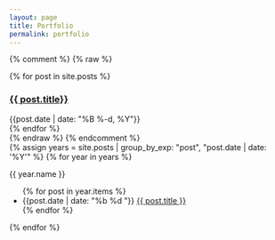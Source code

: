 ```yaml
---
layout: page
title: Portfolio
permalink: portfolio
---
```

{% comment %}
{% raw %}
<div>
  {% for post in site.posts %}
    <div class="py-1">
      <h3><a href="{{site.baseurl}}{{ post.url }}">{{ post.title}}</a></h3>
      <div class="text-sm text-gray-400">{{post.date | date: "%B %-d, %Y"}}</div>
    </div>
  {% endfor %}
</div>
{% endraw %}
{% endcomment %}

<div>
{% assign years = site.posts
   | group_by_exp: "post", "post.date | date: '%Y'"
%}
{% for year in years %}
  <p>{{ year.name }}</p>
  <ul>
    {% for post in year.items %}
    <li>
        <div class="text-gray-400">{{post.date | date: "%b %d  "}}
        <a class='title' href='{{ post.url }}'>{{ post.title }}</a></div>
    </li>
    {% endfor %}
  </ul>
</div>
{% endfor %}

